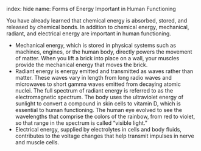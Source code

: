 index: hide
name: Forms of Energy Important in Human Functioning

You have already learned that chemical energy is absorbed, stored, and released by chemical bonds. In addition to chemical energy, mechanical, radiant, and electrical energy are important in human functioning.

  * Mechanical energy, which is stored in physical systems such as machines, engines, or the human body, directly powers the movement of matter. When you lift a brick into place on a wall, your muscles provide the mechanical energy that moves the brick.
  * Radiant energy is energy emitted and transmitted as waves rather than matter. These waves vary in length from long radio waves and microwaves to short gamma waves emitted from decaying atomic nuclei. The full spectrum of radiant energy is referred to as the electromagnetic spectrum. The body uses the ultraviolet energy of sunlight to convert a compound in skin cells to vitamin D, which is essential to human functioning. The human eye evolved to see the wavelengths that comprise the colors of the rainbow, from red to violet, so that range in the spectrum is called “visible light.”
  * Electrical energy, supplied by electrolytes in cells and body fluids, contributes to the voltage changes that help transmit impulses in nerve and muscle cells.
